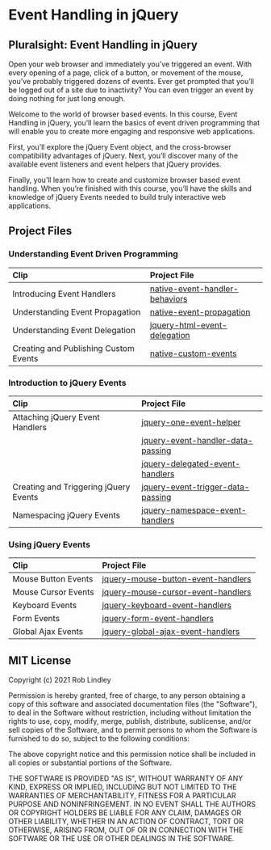 # Event Handling in jQuery

## Pluralsight: Event Handling in jQuery

Open your web browser and immediately you’ve triggered an event. With every opening of a page, click of a button, or movement of the mouse, you’ve probably triggered dozens of events. Ever get prompted that you’ll be logged out of a site due to inactivity? You can even trigger an event by doing nothing for just long enough.

Welcome to the world of browser based events. In this course, Event Handling in jQuery, you’ll learn the basics of event driven programming that will enable you to create more engaging and responsive web applications.

First, you’ll explore the jQuery Event object, and the cross-browser compatibility advantages of jQuery. Next, you’ll discover many of the available event listeners and event helpers that jQuery provides.

Finally, you’ll learn how to create and customize browser based event handling. When you’re finished with this course, you’ll have the skills and knowledge of jQuery Events needed to build truly interactive web applications.

## Project Files

### Understanding Event Driven Programming

| Clip                                  | Project File                                                                                                                    |
| :------------------------------------ | :------------------------------------------------------------------------------------------------------------------------------ |
| Introducing Event Handlers            | [native-event-handler-behaviors](https://github.com/Coderrob/event-handling-in-jquery/tree/main/native-event-handler-behaviors) |
| Understanding Event Propagation       | [native-event-propagation](https://github.com/Coderrob/event-handling-in-jquery/tree/main/native-event-propagation)             |
| Understanding Event Delegation        | [jquery-html-event-delegation](https://github.com/Coderrob/event-handling-in-jquery/tree/main/jquery-html-event-delegation)     |
| Creating and Publishing Custom Events | [native-custom-events](https://github.com/Coderrob/event-handling-in-jquery/tree/main/native-custom-events)                     |

### Introduction to jQuery Events

| Clip                                  | Project File                                                                                                                          |
| :------------------------------------ | :------------------------------------------------------------------------------------------------------------------------------------ |
| Attaching jQuery Event Handlers       | [jquery-one-event-helper](https://github.com/Coderrob/event-handling-in-jquery/tree/main/jquery-one-event-helper)                     |
|                                       | [jquery-event-handler-data-passing](https://github.com/Coderrob/event-handling-in-jquery/tree/main/jquery-event-handler-data-passing) |
|                                       | [jquery-delegated-event-handlers](https://github.com/Coderrob/event-handling-in-jquery/tree/main/jquery-delegated-event-handlers)     |
| Creating and Triggering jQuery Events | [jquery-event-trigger-data-passing](https://github.com/Coderrob/event-handling-in-jquery/tree/main/jquery-event-trigger-data-passing) |
| Namespacing jQuery Events             | [jquery-namespace-event-handlers](https://github.com/Coderrob/event-handling-in-jquery/tree/main/jquery-namespace-event-handlers)     |

### Using jQuery Events

| Clip                | Project File                                                                                                                            |
| :------------------ | :-------------------------------------------------------------------------------------------------------------------------------------- |
| Mouse Button Events | [jquery-mouse-button-event-handlers](https://github.com/Coderrob/event-handling-in-jquery/tree/main/jquery-mouse-button-event-handlers) |
| Mouse Cursor Events | [jquery-mouse-cursor-event-handlers](https://github.com/Coderrob/event-handling-in-jquery/tree/main/jquery-mouse-cursor-event-handlers) |
| Keyboard Events     | [jquery-keyboard-event-handlers](https://github.com/Coderrob/event-handling-in-jquery/tree/main/jquery-keyboard-event-handlers)         |
| Form Events         | [jquery-form-event-handlers](https://github.com/Coderrob/event-handling-in-jquery/tree/main/jquery-form-event-handlers)                 |
| Global Ajax Events  | [jquery-global-ajax-event-handlers](https://github.com/Coderrob/event-handling-in-jquery/tree/main/jquery-global-ajax-event-handlers)   |

## MIT License

Copyright (c) 2021 Rob Lindley

Permission is hereby granted, free of charge, to any person obtaining a copy
of this software and associated documentation files (the "Software"), to deal
in the Software without restriction, including without limitation the rights
to use, copy, modify, merge, publish, distribute, sublicense, and/or sell
copies of the Software, and to permit persons to whom the Software is
furnished to do so, subject to the following conditions:

The above copyright notice and this permission notice shall be included in all
copies or substantial portions of the Software.

THE SOFTWARE IS PROVIDED "AS IS", WITHOUT WARRANTY OF ANY KIND, EXPRESS OR
IMPLIED, INCLUDING BUT NOT LIMITED TO THE WARRANTIES OF MERCHANTABILITY,
FITNESS FOR A PARTICULAR PURPOSE AND NONINFRINGEMENT. IN NO EVENT SHALL THE
AUTHORS OR COPYRIGHT HOLDERS BE LIABLE FOR ANY CLAIM, DAMAGES OR OTHER
LIABILITY, WHETHER IN AN ACTION OF CONTRACT, TORT OR OTHERWISE, ARISING FROM,
OUT OF OR IN CONNECTION WITH THE SOFTWARE OR THE USE OR OTHER DEALINGS IN THE
SOFTWARE.

